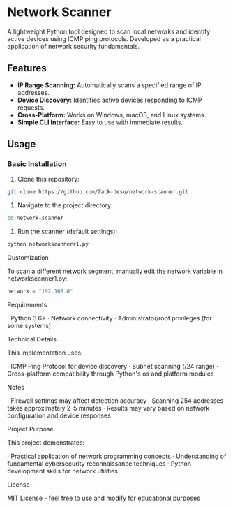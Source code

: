 # Network Scanner 

A lightweight Python tool designed to scan local networks and identify active devices using ICMP ping protocols. Developed as a practical application of network security fundamentals.

## Features
- **IP Range Scanning:** Automatically scans a specified range of IP addresses.
- **Device Discovery:** Identifies active devices responding to ICMP requests.
- **Cross-Platform:** Works on Windows, macOS, and Linux systems.
- **Simple CLI Interface:** Easy to use with immediate results.

##  Usage

### Basic Installation
1. Clone this repository:
```bash
git clone https://github.com/Zack-desu/network-scanner.git
```

1. Navigate to the project directory:

```bash
cd network-scanner
```

1. Run the scanner (default settings):

```bash
python networkscannerr1.py
```

Customization

To scan a different network segment, manually edit the network variable in networkscanner1.py:

```python
network = "192.168.0"
```

  Requirements

· Python 3.6+
· Network connectivity
· Administrator/root privileges (for some systems)

  Technical Details

This implementation uses:

· ICMP Ping Protocol for device discovery
· Subnet scanning (/24 range)
· Cross-platform compatibility through Python's os and platform modules

  Notes

·   Firewall settings may affect detection accuracy
·   Scanning 254 addresses takes approximately 2-5 minutes
· Results may vary based on network configuration and device responses

  Project Purpose

This project demonstrates:

· Practical application of network programming concepts
· Understanding of fundamental cybersecurity reconnaissance techniques
· Python development skills for network utilities

  License

MIT License - feel free to use and modify for educational purposes

